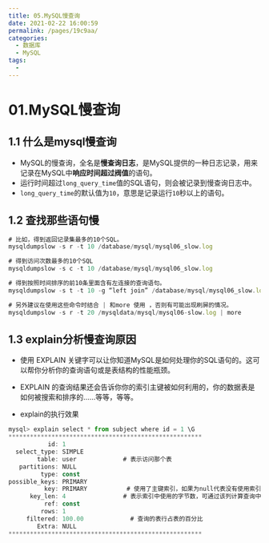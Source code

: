 ```yaml
---
title: 05.MySQL慢查询
date: 2021-02-22 16:00:59
permalink: /pages/19c9aa/
categories:
  - 数据库
  - MySQL
tags:
  - 
---
```

# 01.MySQL慢查询

## 1.1 什么是mysql慢查询

- MySQL的慢查询，全名是**慢查询日志**，是MySQL提供的一种日志记录，用来记录在MySQL中**响应时间超过阀值**的语句。
- 运行时间超过`long_query_time`值的SQL语句，则会被记录到慢查询日志中。
- `long_query_time`的默认值为`10`，意思是记录运行`10`秒以上的语句。

## 1.2 查找那些语句慢

```javascript
# 比如，得到返回记录集最多的10个SQL。
mysqldumpslow -s r -t 10 /database/mysql/mysql06_slow.log

# 得到访问次数最多的10个SQL
mysqldumpslow -s c -t 10 /database/mysql/mysql06_slow.log

# 得到按照时间排序的前10条里面含有左连接的查询语句。
mysqldumpslow -s t -t 10 -g “left join” /database/mysql/mysql06_slow.log

# 另外建议在使用这些命令时结合 | 和more 使用 ，否则有可能出现刷屏的情况。
mysqldumpslow -s r -t 20 /mysqldata/mysql/mysql06-slow.log | more
```

## 1.3 explain分析慢查询原因

- 使用 EXPLAIN 关键字可以让你知道MySQL是如何处理你的SQL语句的。这可以帮你分析你的查询语句或是表结构的性能瓶颈。
- EXPLAIN 的查询结果还会告诉你你的索引主键被如何利用的，你的数据表是如何被搜索和排序的……等等，等等。

- explain的执行效果

```javascript
mysql> explain select * from subject where id = 1 \G
******************************************************
           id: 1
  select_type: SIMPLE
        table: user             # 表示访问那个表
   partitions: NULL
         type: const
possible_keys: PRIMARY
          key: PRIMARY           # 使用了主键索引，如果为null代表没有使用索引
      key_len: 4                # 表示索引中使用的字节数，可通过该列计算查询中使用的索引的长度
          ref: const
         rows: 1
     filtered: 100.00             # 查询的表行占表的百分比
        Extra: NULL
******************************************************
```



